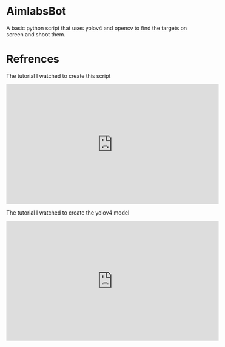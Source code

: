 # AimlabsBot
A basic python script that uses yolov4 and opencv to find the targets on screen and shoot them.


# Refrences
The tutorial I watched to create this script
<iframe width="560" height="315" src="https://www.youtube.com/embed/vSi8sU3wJQ0?si=iY_aKEOsG2yrQ5Jl" title="YouTube video player" frameborder="0" allow="accelerometer; autoplay; clipboard-write; encrypted-media; gyroscope; picture-in-picture; web-share" referrerpolicy="strict-origin-when-cross-origin" allowfullscreen></iframe>

The tutorial I watched to create the yolov4 model
<iframe width="560" height="315" src="https://www.youtube.com/embed/RSXgyDf2ALo?si=TTDCgVcLLrhOfANm" title="YouTube video player" frameborder="0" allow="accelerometer; autoplay; clipboard-write; encrypted-media; gyroscope; picture-in-picture; web-share" referrerpolicy="strict-origin-when-cross-origin" allowfullscreen></iframe>
